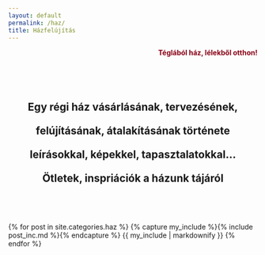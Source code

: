 ```yaml
---
layout: default
permalink: /haz/
title: Házfelújítás
---
```



<p align="right" style="color:#880015"><strong>Téglából ház, lélekből otthon!</strong></p>


<h2 style="text-align:center; padding-top: 48px; padding-bottom:48px; line-height:48px;">Egy régi ház vásárlásának, tervezésének, felújításának, átalakításának története leírásokkal, képekkel, tapasztalatokkal... <br>
Ötletek, inspriációk a házunk tájáról
 </h2>


<div class="catalogue">
{% for post in site.categories.haz %}
  {% capture my_include %}{% include post_inc.md %}{% endcapture %}
	{{ my_include | markdownify }}
{% endfor %}
</div>


